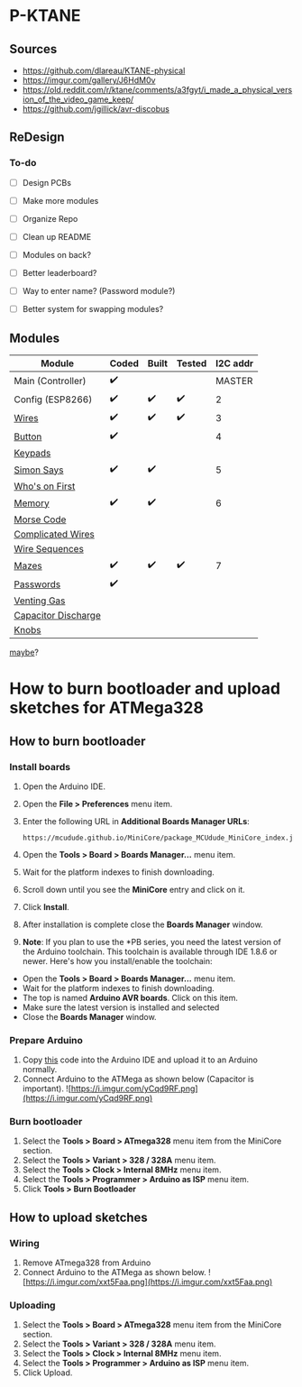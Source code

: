 # P-KTANE
## Sources
* https://github.com/dlareau/KTANE-physical
* https://imgur.com/gallery/J6HdM0v
* https://old.reddit.com/r/ktane/comments/a3fgyt/i_made_a_physical_version_of_the_video_game_keep/
* https://github.com/jgillick/avr-discobus


## ReDesign
### To-do
- [ ] Design PCBs
- [ ] Make more modules
- [ ] Organize Repo
- [ ] Clean up README
- [ ] Modules on back?
- [ ] Better leaderboard?
- [ ] Way to enter name? (Password module?)
- [ ] Better system for swapping modules?


## Modules
| Module                                                 | Coded | Built | Tested | I2C addr |
|--------------------------------------------------------|-------|-------|--------|----------|
| Main (Controller)                                      | ✔️     |       |        | MASTER        |
| Config (ESP8266)                                       | ✔️     | ✔️     | ✔️      | 2        |
| [Wires](https://i.imgur.com/xLXpCYH.png)               | ✔️     | ✔️     | ✔️      | 3        |
| [Button](https://i.imgur.com/Leew7du.png)              | ✔️     |       |        | 4        |
| [Keypads](https://i.imgur.com/Zy6ScEo.png)             |       |       |        |          |
| [Simon Says](https://i.imgur.com/uX7BzED.png)          | ✔️     | ✔️     |        | 5        |
| [Who's on First](https://i.imgur.com/YisE1go.png)      |       |       |        |          |
| [Memory](https://i.imgur.com/bvGt5gz.png)              | ✔️     | ✔️     |        | 6        |
| [Morse Code](https://i.imgur.com/V4XAdVZ.png)          |       |       |        |          |
| [Complicated Wires](https://i.imgur.com/jJb2Kp9.png)   |       |       |        |          |
| [Wire Sequences](https://i.imgur.com/1drzKTO.png)      |       |       |        |          |
| [Mazes](https://i.imgur.com/xXMdvLr.png)               | ✔️     | ✔️     | ✔️      | 7        |
| [Passwords](https://i.imgur.com/us0XRBs.png)           | ✔️     |       |        |          | 
| [Venting Gas](https://i.imgur.com/f2eua3p.png)         |       |       |        |          |
| [Capacitor Discharge](https://i.imgur.com/Q0VJkoo.png) |       |       |        |          |
| [Knobs](https://i.imgur.com/hlpkEUD.png)               |       |       |        |          |

[maybe](https://dk.rs-online.com/web/p/lcd-monokrome-displays/1253301/)?

# How to burn bootloader and upload sketches for ATMega328
## How to burn bootloader
### Install boards
1. Open the Arduino IDE.
1. Open the **File > Preferences** menu item.
1. Enter the following URL in **Additional Boards Manager URLs**:

    ```
    https://mcudude.github.io/MiniCore/package_MCUdude_MiniCore_index.json
    ``` 

1. Open the **Tools > Board > Boards Manager...** menu item.
1. Wait for the platform indexes to finish downloading.
1. Scroll down until you see the **MiniCore** entry and click on it.
1. Click **Install**.
1. After installation is complete close the **Boards Manager** window.
1. **Note**: If you plan to use the *PB series, you need the latest version of the Arduino toolchain. This toolchain is available through IDE 1.8.6 or newer. Here's how you install/enable the toolchain:
  -  Open the **Tools > Board > Boards Manager...** menu item.
  -  Wait for the platform indexes to finish downloading.
  -  The top is named **Arduino AVR boards**. Click on this item.
  -  Make sure the latest version is installed and selected
  -  Close the **Boards Manager** window.

### Prepare Arduino
1. Copy [this](https://raw.githubusercontent.com/adafruit/ArduinoISP/master/ArduinoISP.ino) code into the Arduino IDE and upload it to an Arduino normally.
1. Connect Arduino to the ATMega as shown below (Capacitor is important).
![https://i.imgur.com/yCqd9RF.png](https://i.imgur.com/yCqd9RF.png)

### Burn bootloader
1. Select the **Tools > Board > ATmega328** menu item from the MiniCore section.
1. Select the **Tools > Variant > 328 / 328A** menu item.
1. Select the **Tools > Clock > Internal 8MHz** menu item.
1. Select the **Tools > Programmer > Arduino as ISP** menu item.
1. Click **Tools > Burn Bootloader**

## How to upload sketches
### Wiring
1. Remove ATmega328 from Arduino
1. Connect Arduino to the ATMega as shown below.
![https://i.imgur.com/xxt5Faa.png](https://i.imgur.com/xxt5Faa.png)

### Uploading
1. Select the **Tools > Board > ATmega328** menu item from the MiniCore section.
1. Select the **Tools > Variant > 328 / 328A** menu item.
1. Select the **Tools > Clock > Internal 8MHz** menu item.
1. Select the **Tools > Programmer > Arduino as ISP** menu item.
1. Click Upload.